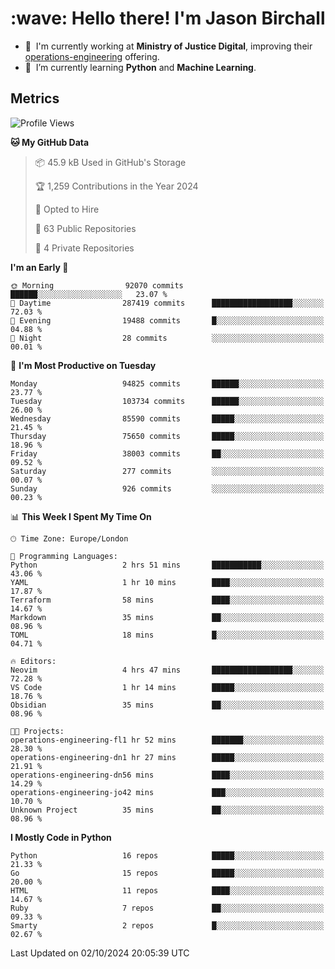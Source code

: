 <h1 align="left" id="jason-title">:wave: Hello there! I'm Jason Birchall</h1>

- :office: &nbsp;I'm currently working at **Ministry of Justice Digital**, improving their [operations-engineering](https://github.com/ministryofjustice/operations-engineering) offering.
- :seedling: &nbsp;I’m currently learning **Python** and **Machine Learning**.

<h2>Metrics</h2>

<!--START_SECTION:waka-->
![Profile Views](http://img.shields.io/badge/Profile%20Views-0-blue)

**🐱 My GitHub Data** 

> 📦 45.9 kB Used in GitHub's Storage 
 > 
> 🏆 1,259 Contributions in the Year 2024
 > 
> 💼 Opted to Hire
 > 
> 📜 63 Public Repositories 
 > 
> 🔑 4 Private Repositories 
 > 
**I'm an Early 🐤** 

```text
🌞 Morning                92070 commits       ██████░░░░░░░░░░░░░░░░░░░   23.07 % 
🌆 Daytime                287419 commits      ██████████████████░░░░░░░   72.03 % 
🌃 Evening                19488 commits       █░░░░░░░░░░░░░░░░░░░░░░░░   04.88 % 
🌙 Night                  28 commits          ░░░░░░░░░░░░░░░░░░░░░░░░░   00.01 % 
```
📅 **I'm Most Productive on Tuesday** 

```text
Monday                   94825 commits       ██████░░░░░░░░░░░░░░░░░░░   23.77 % 
Tuesday                  103734 commits      ██████░░░░░░░░░░░░░░░░░░░   26.00 % 
Wednesday                85590 commits       █████░░░░░░░░░░░░░░░░░░░░   21.45 % 
Thursday                 75650 commits       █████░░░░░░░░░░░░░░░░░░░░   18.96 % 
Friday                   38003 commits       ██░░░░░░░░░░░░░░░░░░░░░░░   09.52 % 
Saturday                 277 commits         ░░░░░░░░░░░░░░░░░░░░░░░░░   00.07 % 
Sunday                   926 commits         ░░░░░░░░░░░░░░░░░░░░░░░░░   00.23 % 
```


📊 **This Week I Spent My Time On** 

```text
🕑︎ Time Zone: Europe/London

💬 Programming Languages: 
Python                   2 hrs 51 mins       ███████████░░░░░░░░░░░░░░   43.06 % 
YAML                     1 hr 10 mins        ████░░░░░░░░░░░░░░░░░░░░░   17.87 % 
Terraform                58 mins             ████░░░░░░░░░░░░░░░░░░░░░   14.67 % 
Markdown                 35 mins             ██░░░░░░░░░░░░░░░░░░░░░░░   08.96 % 
TOML                     18 mins             █░░░░░░░░░░░░░░░░░░░░░░░░   04.71 % 

🔥 Editors: 
Neovim                   4 hrs 47 mins       ██████████████████░░░░░░░   72.28 % 
VS Code                  1 hr 14 mins        █████░░░░░░░░░░░░░░░░░░░░   18.76 % 
Obsidian                 35 mins             ██░░░░░░░░░░░░░░░░░░░░░░░   08.96 % 

🐱‍💻 Projects: 
operations-engineering-fl1 hr 52 mins        ███████░░░░░░░░░░░░░░░░░░   28.30 % 
operations-engineering-dn1 hr 27 mins        █████░░░░░░░░░░░░░░░░░░░░   21.91 % 
operations-engineering-dn56 mins             ████░░░░░░░░░░░░░░░░░░░░░   14.29 % 
operations-engineering-jo42 mins             ███░░░░░░░░░░░░░░░░░░░░░░   10.70 % 
Unknown Project          35 mins             ██░░░░░░░░░░░░░░░░░░░░░░░   08.96 % 
```

**I Mostly Code in Python** 

```text
Python                   16 repos            █████░░░░░░░░░░░░░░░░░░░░   21.33 % 
Go                       15 repos            █████░░░░░░░░░░░░░░░░░░░░   20.00 % 
HTML                     11 repos            ████░░░░░░░░░░░░░░░░░░░░░   14.67 % 
Ruby                     7 repos             ██░░░░░░░░░░░░░░░░░░░░░░░   09.33 % 
Smarty                   2 repos             █░░░░░░░░░░░░░░░░░░░░░░░░   02.67 % 
```




 Last Updated on 02/10/2024 20:05:39 UTC
<!--END_SECTION:waka-->

<!-- links -->

[issues page]: https://github.com/jasonBirchall/jasonBirchall/issues "jasonBirchall/issues"
